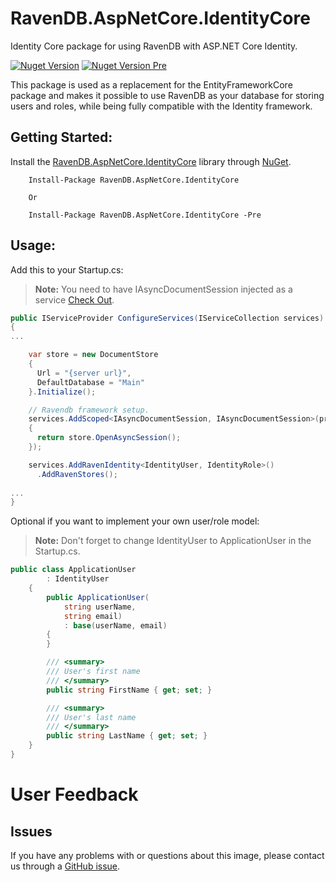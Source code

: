 # RavenDB.AspNetCore.IdentityCore
Identity Core package for using RavenDB with ASP.NET Core Identity.

[![Nuget Version](https://img.shields.io/nuget/v/RavenDB.AspNetCore.IdentityCore.svg?style=flat)](https://www.nuget.org/packages/RavenDB.AspNetCore.IdentityCore/)
[![Nuget Version Pre](https://img.shields.io/nuget/vpre/RavenDB.AspNetCore.IdentityCore.svg?style=flat)](https://www.nuget.org/packages/RavenDB.AspNetCore.IdentityCore/)

This package is used as a replacement for the EntityFrameworkCore package and makes it possible to use RavenDB as your database for storing users and roles, while being fully compatible with the Identity framework.

## Getting Started:
Install the [RavenDB.AspNetCore.IdentityCore](https://www.nuget.org/packages/RavenDB.AspNetCore.IdentityCore/) library through [NuGet](https://nuget.org).
```
    Install-Package RavenDB.AspNetCore.IdentityCore
    
    Or
    
    Install-Package RavenDB.AspNetCore.IdentityCore -Pre
```    

## Usage:   
Add this to your Startup.cs:
>**Note:** You need to have IAsyncDocumentSession injected as a service [Check Out](https://github.com/FriendlyAgent/RavenDB.AspNetCore.DependencyInjection).
```csharp
public IServiceProvider ConfigureServices(IServiceCollection services)
{
...

	var store = new DocumentStore
	{
      Url = "{server url}",
      DefaultDatabase = "Main"
	}.Initialize();

	// Ravendb framework setup.
	services.AddScoped<IAsyncDocumentSession, IAsyncDocumentSession>(provider =>
	{
      return store.OpenAsyncSession();
	});

    services.AddRavenIdentity<IdentityUser, IdentityRole>()
      .AddRavenStores();
    
...
}
```

Optional if you want to implement your own user/role model:
>**Note:** Don't forget to change IdentityUser to ApplicationUser in the Startup.cs.
```csharp
public class ApplicationUser
        : IdentityUser
    {
        public ApplicationUser(
            string userName, 
            string email) 
            : base(userName, email)
        {
        }

        /// <summary>
        /// User's first name
        /// </summary>
        public string FirstName { get; set; }

        /// <summary>
        /// User's last name
        /// </summary>
        public string LastName { get; set; }
    }
}
```

# User Feedback

## Issues

If you have any problems with or questions about this image, please contact us through a [GitHub issue](https://github.com/FriendlyAgent/RavenDB.AspNetCore.IdentityCore/issues).
